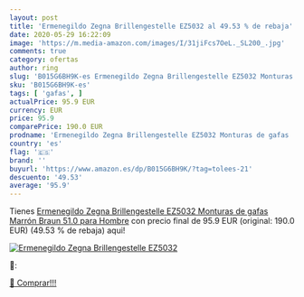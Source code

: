 ```yaml
---
layout: post
title: 'Ermenegildo Zegna Brillengestelle EZ5032 al 49.53 % de rebaja'
date: 2020-05-29 16:22:09
image: 'https://m.media-amazon.com/images/I/31jiFcs7OeL._SL200_.jpg'
comments: true
category: ofertas
author: ring
slug: 'B015G6BH9K-es Ermenegildo Zegna Brillengestelle EZ5032 Monturas de gafas...'
sku: 'B015G6BH9K-es'
tags: [ 'gafas', ]
actualPrice: 95.9 EUR
currency: EUR
price: 95.9
comparePrice: 190.0 EUR
prodname: 'Ermenegildo Zegna Brillengestelle EZ5032 Monturas de gafas  Marrón  Braun   51.0 para Hombre'
country: 'es'
flag: '🇪🇸'
brand: ''
buyurl: 'https://www.amazon.es/dp/B015G6BH9K/?tag=tolees-21'
descuento: '49.53'
average: '95.9'
---
```


Tienes [Ermenegildo Zegna Brillengestelle EZ5032 Monturas de gafas  Marrón  Braun   51.0 para Hombre](https://www.amazon.es/dp/B015G6BH9K/?tag=tolees-21) con precio final de  95.9 EUR (original: 190.0 EUR) (49.53 %  de rebaja) aqui!

[![Ermenegildo Zegna Brillengestelle EZ5032](https://m.media-amazon.com/images/I/31jiFcs7OeL._SL200_.jpg)](https://www.amazon.es/dp/B015G6BH9K/?tag=tolees-21)

🔎:


[🛒 Comprar!!!](https://www.amazon.es/dp/B015G6BH9K/?tag=tolees-21)
